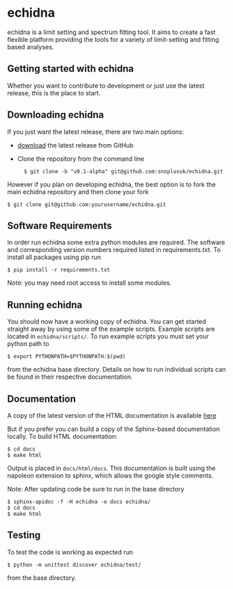 echidna
=======

echidna is a limit setting and spectrum fitting tool. It aims to create a fast flexible platform providing the tools for a variety of limit-setting and fitting based analyses.

Getting started with echidna
----------------------------

Whether you want to contribute to development or just use the latest release, this is the place to start.

Downloading echidna
-------------------

If you just want the latest release, there are two main options:

* [download](https://github.com/snoplusuk/echidna/releases/latest) the latest release from GitHub
* Clone the repository from the command line


        $ git clone -b "v0.1-alpha" git@github.com:snoplusuk/echidna.git

However if you plan on developing echidna, the best option is to fork the main
echidna repository and then clone your fork

    $ git clone git@github.com:yourusername/echidna.git

Software Requirements
---------------------

In order run echidna some extra python modules are required. The software and corresponding version numbers required listed in requirements.txt. To install all packages using pip run

    $ pip install -r requirements.txt

Note: you may need root access to install some modules.

Running echidna
---------------

You should now have a working copy of echidna. You can get started straight away by using some of the example scripts. Example scripts are located in `echidna/scripts/`. To run example scripts you must set your python path to

    $ export PYTHONPATH=$PYTHONPATH:$(pwd)

from the echidna base directory. Details on how to run individual scripts can be found in their respective documentation.

Documentation
-------------

A copy of the latest version of the HTML documentation is available [here](https://snoplusuk.github.io/echidna/docs/index.html)

But if you prefer you can build a copy of the Sphinx-based documentation locally. To build HTML documentation:

    $ cd docs
    $ make html

Output is placed in `docs/html/docs`. This documentation is built using the napoleon extension to sphinx, which allows the google style comments.

Note: After updating code be sure to run in the base directory
    
    $ sphinx-apidoc -f -H echidna -o docs echidna/
    $ cd docs
    $ make html

Testing
-------
To test the code is working as expected run

    $ python -m unittest discover echidna/test/

from the base directory.